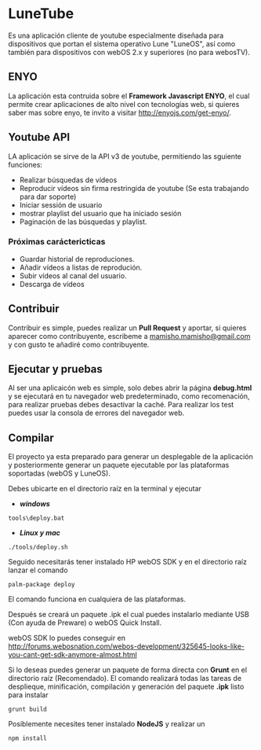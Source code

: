 # LuneTube

Es una aplicación cliente de youtube especialmente diseñada para dispositivos que
portan el sistema operativo Lune "LuneOS", así como también para dispositivos con
webOS 2.x y superiores (no para webosTV).

## ENYO
La aplicación esta contruida sobre el __Framework Javascript ENYO__, el cual permite
crear aplicaciones de alto nivel con tecnologías web, si quieres saber mas sobre enyo,
te invito a visitar http://enyojs.com/get-enyo/.

## Youtube API
LA aplicación se sirve de la API v3 de youtube, permitiendo las sguiente funciones:
* Realizar búsquedas de vídeos
* Reproducir vídeos sin firma restringida de youtube (Se esta trabajando para dar soporte)
* Iniciar sessión de usuario
* mostrar playlist del usuario que ha iniciado sesión
* Paginación de las búsquedas y playlist.

### Próximas caráctericticas
* Guardar historial de reproduciones.
* Añadir vídeos a listas de reprodución.
* Subir vídeos al canal del usuario.
* Descarga de vídeos

## Contribuir
Contribuir es simple, puedes realizar un __Pull Request__ y aportar, si quieres
aparecer como contribuyente, escribeme a mamisho.mamisho@gmail.com y con gusto te añadiré
como contribuyente.

## Ejecutar y pruebas
Al ser una aplicaicón web es simple, solo debes abrir la página __debug.html__ y se
ejecutará en tu navegador web predeterminado, como recomenación, para realizar pruebas 
debes desactivar la caché. Para realizar los test puedes usar la consola de errores
del navegador web.

## Compilar
El proyecto ya esta preparado para generar un desplegable de la aplicación y posteriormente
generar un paquete ejecutable por las plataformas soportadas (webOS y LuneOS).

Debes ubicarte en el directorio raíz en la terminal y ejecutar
* ___windows___
```
tools\deploy.bat
```
* ___Linux y mac___
```
./tools/deploy.sh 
```

Seguido necesitarás tener instalado HP webOS SDK y en el directorio raíz lanzar el comando
```
palm-package deploy
```
El comando funciona en cualquiera de las plataformas.

Después se creará un paquete .ipk el cual puedes instalarlo mediante USB (Con ayuda de Preware)
 o webOS Quick Install.

webOS SDK lo puedes conseguir en http://forums.webosnation.com/webos-development/325645-looks-like-you-cant-get-sdk-anymore-almost.html

Si lo deseas puedes generar un paquete de forma directa con __Grunt__ en el directorio raíz (Recomendado). El comando realizará todas las tareas de desplieque, minificación, compilación y generación del paquete __.ipk__ listo para instalar
```
grunt build
```
Posiblemente necesites tener instalado __NodeJS__ y realizar un
```
npm install
```
